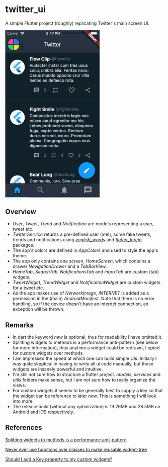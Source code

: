 # twitter_ui

A simple Flutter project (roughly) replicating Twitter's main screen UI.

<img src="screenshots/01.gif" width="300"/>

## Overview

- *User*, *Tweet*, *Trend* and *Notification* are models representing a user, tweet etc.
- *TwitterService* returns a pre-defined user (me!), some fake tweets, trends and notifications using [*english_words*](https://pub.dartlang.org/packages/english_words) and [*flutter_lorem*](https://pub.dartlang.org/packages/flutter_lorem) packages.
- The app's colors are defined in *AppColors* and used to style the app's theme.
- The app only contains one screen, *HomeScreen*, which contains a drawer *NavigationDrawer* and a *TabBarView*.
- *HomeTab*, *SearchTab*, *NotificationsTab* and *InboxTab* are custom (tab) widgets.
- *TweetWidget*, *TrendWidget* and *NotificationWidget* are custom widgets for a tweet etc.
- As the app makes use of *NetworkImage*, *INTERNET* is added as a permission in the (main) *AndroidManifest*. Note that there is no error handling, so if the device doesn't have an internet connection, an exception will be thrown.

## Remarks

- In dart the keyword *new* is optional, thus for readability I have omitted it.
- Splitting widgets to methods is a performance anti-pattern (see below for more information), thus anytime a widget could be redrawn, I opted for custom widgets over methods.
- I am impressed the speed at which one can build simple UIs. Initially I was quite skeptical in having to write all ui code manually, but these widgets are insanely powerful and intuitive.
- I'm still not sure how to structure a flutter project. *models*, *services* and *utils* folders make sense, but I am not sure how to really organize the views.
- For custom widgets it seems to be generally best to supply a key so that the widget can be reference to later now. This is something I will look into more.
- The release build (without any optimization) is 19.26MB and 28.5MB on Android and iOS respectively.

## References

[Splitting widgets to methods is a performance anti-pattern](https://iirokrankka.com/2018/12/11/splitting-widgets-to-methods-performance-antipattern/)

[Never ever use functions over classes to make reusable widget-tree](https://stackoverflow.com/questions/53234825/what-is-the-difference-between-functions-and-classes-to-create-widgets/53234826#532348260)

[Should I add a Key property to my custom widgets?](https://github.com/flutter/flutter/issues/3868)
